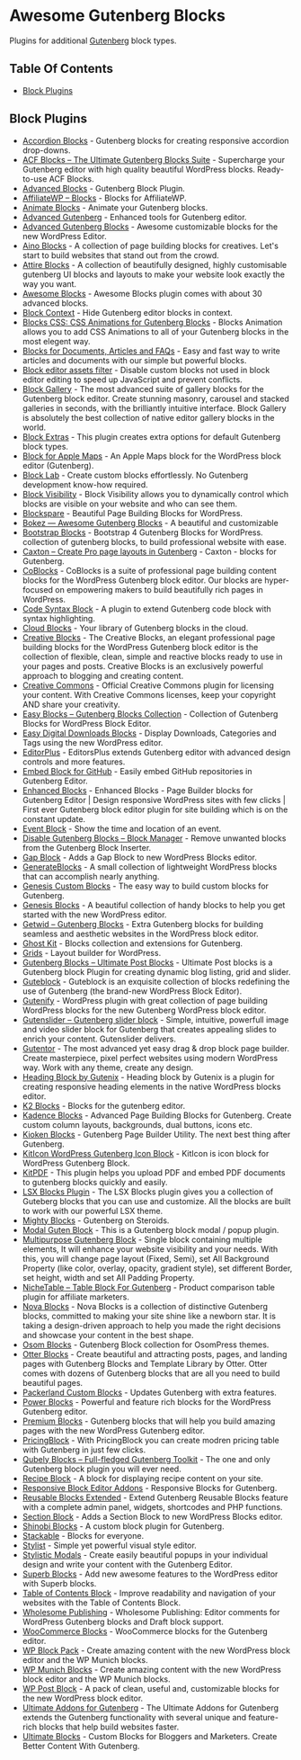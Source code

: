 # Awesome Gutenberg Blocks
Plugins for additional [Gutenberg](https://wordpress.org/gutenberg/) block types.

## Table Of Contents
* [Block Plugins](#block-plugins)

## Block Plugins
* [Accordion Blocks](https://wordpress.org/plugins/accordion-blocks/) - Gutenberg blocks for creating responsive accordion drop-downs.
* [ACF Blocks – The Ultimate Gutenberg Blocks Suite](https://wordpress.org/plugins/acf-blocks/) - Supercharge your Gutenberg editor with high quality beautiful WordPress blocks. Ready-to-use ACF Blocks.
* [Advanced Blocks](https://wordpress.org/plugins/advanced-blocks/) - Gutenberg Block Plugin.
* [AffiliateWP – Blocks](https://wordpress.org/plugins/affiliatewp-blocks/) - Blocks for AffiliateWP.
* [Animate Blocks](https://wordpress.org/plugins/animate-blocks/) - Animate your Gutenberg blocks.
* [Advanced Gutenberg](https://wordpress.org/plugins/advanced-gutenberg/) - Enhanced tools for Gutenberg editor.
* [Advanced Gutenberg Blocks](https://wordpress.org/plugins/advanced-gutenberg-blocks/) - Awesome customizable blocks for the new WordPress Editor.
* [Aino Blocks](https://wordpress.org/plugins/aino-blocks/) - A collection of page building blocks for creatives. Let's start to build websites that stand out from the crowd.
* [Attire Blocks](https://wordpress.org/plugins/attire-blocks/) - A collection of beautifully designed, highly customisable gutenberg UI blocks and layouts to make your website look exactly the way you want.
* [Awesome Blocks](https://wordpress.org/plugins/awesome-blocks/) - Awesome Blocks plugin comes with about 30 advanced blocks.
* [Block Context](https://wordpress.org/plugins/block-context/) - Hide Gutenberg editor blocks in context.
* [Blocks CSS: CSS Animations for Gutenberg Blocks](https://wordpress.org/plugins/blocks-animation/) - Blocks Animation allows you to add CSS Animations to all of your Gutenberg blocks in the most elegent way.
* [Blocks for Documents, Articles and FAQs](https://wordpress.org/plugins/blocks-for-documents-articles-and-faqs/) - Easy and fast way to write articles and documents with our simple but powerful blocks.
* [Block editor assets filter](https://wordpress.org/plugins/block-editor-assets-filter/) - Disable custom blocks not used in block editor editing to speed up JavaScript and prevent conflicts.
* [Block Gallery](https://wordpress.org/plugins/block-gallery/) - The most advanced suite of gallery blocks for the Gutenberg block editor. Create stunning masonry, carousel and stacked galleries in seconds, with the brilliantly intuitive interface. Block Gallery is absolutely the best collection of native editor gallery blocks in the world.
* [Block Extras](https://wordpress.org/plugins/block-extras/) - This plugin creates extra options for default Gutenberg block types.
* [Block for Apple Maps](https://wordpress.org/plugins/maps-block-apple/) - An Apple Maps block for the WordPress block editor (Gutenberg).
* [Block Lab](https://wordpress.org/plugins/block-lab/) - Create custom blocks effortlessly. No Gutenberg development know-how required.
* [Block Visibility](https://wordpress.org/plugins/block-visibility/) - Block Visibility allows you to dynamically control which blocks are visible on your website and who can see them.
* [Blockspare](https://wordpress.org/plugins/blockspare/) - Beautiful Page Building Blocks for WordPress.
* [Bokez — Awesome Gutenberg Blocks](https://wordpress.org/plugins/bokez-awesome-gutenberg-blocks/) - A beautiful and customizable 
* [Bootstrap Blocks](https://wordpress.org/plugins/wp-bootstrap-blocks/) - Bootstrap 4 Gutenberg Blocks for WordPress.
collection of gutenberg blocks, to build professional website with ease.
* [Caxton – Create Pro page layouts in Gutenberg](https://wordpress.org/plugins/caxton/) - Caxton - blocks for Gutenberg.
* [CoBlocks](https://wordpress.org/plugins/coblocks/) - CoBlocks is a suite of professional page building content blocks for the WordPress Gutenberg block editor. Our blocks are hyper-focused on empowering makers to build beautifully rich pages in WordPress.
* [Code Syntax Block](https://wordpress.org/plugins/code-syntax-block/) - A plugin to extend Gutenberg code block with syntax highlighting.
* [Cloud Blocks](https://wordpress.org/plugins/cloud-blocks/) - Your library of Gutenberg blocks in the cloud.
* [Creative Blocks](https://wordpress.org/plugins/creative-blocks/) - The Creative Blocks, an elegant professional page building blocks for the WordPress Gutenberg block editor is the collection of flexible, clean, simple and reactive blocks ready to use in your pages and posts. Creative Blocks is an exclusively powerful approach to blogging and creating content.
* [Creative Commons](https://wordpress.org/plugins/creative-commons/) - Official Creative Commons plugin for licensing your content. With Creative Commons licenses, keep your copyright AND share your creativity.
* [Easy Blocks – Gutenberg Blocks Collection](https://wordpress.org/plugins/easy-blocks/) - Collection of Gutenberg Blocks for WordPress Block Editor.
* [Easy Digital Downloads Blocks](https://wordpress.org/plugins/edd-blocks) - Display Downloads, Categories and Tags using the new WordPress editor.
* [EditorPlus](https://wordpress.org/plugins/editorplus/) - EditorsPlus extends Gutenberg editor with advanced design controls and more features.
* [Embed Block for GitHub](https://wordpress.org/plugins/embed-block-for-github/) - Easily embed GitHub repositories in Gutenberg Editor.
* [Enhanced Blocks](https://wordpress.org/plugins/enhanced-blocks/) - Enhanced Blocks - Page Builder blocks for Gutenberg Editor | Design responsive WordPress sites with few clicks | First ever Gutenberg block editor plugin for site building which is on the constant update.
* [Event Block](https://wordpress.org/plugins/event/) - Show the time and location of an event.
* [Disable Gutenberg Blocks – Block Manager](https://wordpress.org/plugins/disable-gutenberg-blocks/) - Remove unwanted blocks from the Gutenberg Block Inserter.
* [Gap Block](https://wordpress.org/plugins/gap-block/) - Adds a Gap Block to new WordPress Blocks editor.
* [GenerateBlocks](https://wordpress.org/plugins/generateblocks/) - A small collection of lightweight WordPress blocks that can accomplish nearly anything.
* [Genesis Custom Blocks](https://wordpress.org/plugins/genesis-custom-blocks/) - The easy way to build custom blocks for Gutenberg.
* [Genesis Blocks](https://wordpress.org/plugins/genesis-blocks/) - A beautiful collection of handy blocks to help you get started with the new WordPress editor.
* [Getwid – Gutenberg Blocks](https://wordpress.org/plugins/getwid/) - Extra Gutenberg blocks for building seamless and aesthetic websites in the WordPress block editor.
* [Ghost Kit](https://wordpress.org/plugins/ghostkit/) - Blocks collection and extensions for Gutenberg.
* [Grids](https://wordpress.org/plugins/grids/) - Layout builder for WordPress.
* [Gutenberg Blocks – Ultimate Post Blocks](https://wordpress.org/plugins/ultimate-post/) - Ultimate Post blocks is a Gutenberg block Plugin for creating dynamic blog listing, grid and slider.
* [Guteblock](https://wordpress.org/plugins/guteblock/) -  Guteblock is an exquisite collection of blocks redefining the use of Gutenberg (the brand-new WordPress Block Editor).
* [Gutenify](https://wordpress.org/plugins/gutenify/) -  WordPress plugin with great collection of page building WordPress blocks for the new Gutenberg WordPress block editor.
* [Gutenslider – Gutenberg slider block](https://wordpress.org/plugins/gutenslider/) - Simple, intuitive, powerfull image and video slider block for Gutenberg that creates appealing slides to enrich your content. Gutenslider delivers.
* [Gutentor](https://wordpress.org/plugins/gutentor/) - The most advanced yet easy drag & drop block page builder. Create masterpiece, pixel perfect websites using modern WordPress way. Work with any theme, create any design.
* [Heading Block by Gutenix](https://wordpress.org/plugins/heading-block-by-gutenix/) - Heading block by Gutenix is a plugin for creating responsive heading elements in the native WordPress blocks editor.
* [K2 Blocks](https://wordpress.org/plugins/k2-blocks/) - Blocks for the gutenberg editor.
* [Kadence Blocks](https://wordpress.org/plugins/kadence-blocks/) - Advanced Page Building Blocks for Gutenberg. Create custom column layouts, backgrounds, dual buttons, icons etc.
* [Kioken Blocks](https://wordpress.org/plugins/kioken-blocks/) - Gutenberg Page Builder Utility. The next best thing after Gutenberg.
* [KitIcon WordPress Gutenberg Icon Block](https://wordpress.org/plugins/kiticon-icon-block/) - KitIcon is icon block for WordPress Gutenberg Block.
* [KitPDF](https://wordpress.org/plugins/pdf-viewer-blocks/) - This plugin helps you upload PDF and embed PDF documents to gutenberg blocks quickly and easily.
* [LSX Blocks Plugin](https://wordpress.org/plugins/lsx-blocks/) -  The LSX Blocks plugin gives you a collection of Guteberg blocks that you can use and customize. All the blocks are built to work with our powerful LSX theme.
* [Mighty Blocks](https://wordpress.org/plugins/mighty-blocks/) -  Gutenberg on Steroids.
* [Modal Guten Block](https://wordpress.org/plugins/modal-block/) -  This is a Gutenberg block modal / popup plugin.
* [Multipurpose Gutenberg Block](https://wordpress.org/plugins/multipurpose-block/) - Single block containing multiple elements, It will enhance your website visibility and your needs. With this, you will change page layout (Fixed, Semi), set All Background Property (like  color, overlay, opacity, gradient style), set different Border, set height, width and set All Padding Property.
* [NicheTable – Table Block For Gutenberg](https://wordpress.org/plugins/nichetable/) - Product comparison table plugin for affiliate marketers.
* [Nova Blocks](https://wordpress.org/plugins/nova-blocks/) - Nova Blocks is a collection of distinctive Gutenberg blocks</strong>, committed to making your site shine like a newborn star. It is taking a design-driven approach to help you made the right decisions and showcase your content in the best shape.
* [Osom Blocks](https://wordpress.org/plugins/osomblocks/) - Gutenberg Block collection for OsomPress themes.
* [Otter Blocks](https://wordpress.org/plugins/otter-blocks/) - Create beautiful and attracting posts, pages, and landing pages with Gutenberg Blocks and Template Library by Otter. Otter comes with dozens of Gutenberg blocks that are all you need to build beautiful pages.
* [Packerland Custom Blocks](https://wordpress.org/plugins/packerland-custom-blocks/) - Updates Gutenberg with extra features.
* [Power Blocks](https://wordpress.org/plugins/power-blocks/) - Powerful and feature rich blocks for the WordPress Gutenberg editor.
* [Premium Blocks](https://wordpress.org/plugins/premium-blocks-for-gutenberg/) - Gutenberg blocks that will help you build amazing pages with the new WordPress Gutenberg editor.
* [PricingBlock](https://wordpress.org/plugins/pricingblock/) - With PricingBlock you can create modren pricing table with Gutenberg in just few clicks.
* [Qubely Blocks – Full-fledged Gutenberg Toolkit](https://wordpress.org/plugins/qubely/) - The one and only Gutenberg block plugin you will ever need.
* [Recipe Block](https://wordpress.org/plugins/recipe-block/) - A block for displaying recipe content on your site.
* [Responsive Block Editor Addons](https://wordpress.org/plugins/responsive-block-editor-addons/) - Responsive Blocks for Gutenberg.
* [Reusable Blocks Extended](https://wordpress.org/plugins/reusable-blocks-extended/) - Extend Gutenberg Reusable Blocks feature with a complete admin panel, widgets, shortcodes and PHP functions.
* [Section Block](https://wordpress.org/plugins/section-block/) - Adds a Section Block to new WordPress Blocks editor.
* [Shinobi Blocks](https://wordpress.org/plugins/shinobi-blocks/) - A custom block plugin for Gutenberg.
* [Stackable](https://wordpress.org/plugins/stackable-ultimate-gutenberg-blocks/) - Blocks for everyone.
* [Stylist](https://wordpress.org/plugins/stylist/) - Simple yet powerful visual style editor.
* [Stylistic Modals](https://wordpress.org/plugins/stylistic-modals/) - Create easily beautiful popups in your individual design and write your content with the Gutenberg Editor.
* [Superb Blocks](https://wordpress.org/plugins/superb-blocks/) - Add new awesome features to the WordPress editor with Superb blocks.
* [Table of Contents Block](https://wordpress.org/plugins/table-of-contents/) - Improve readability and navigation of your websites with the Table of Contents Block.
* [Wholesome Publishing](https://wordpress.org/plugins/wholesome-publishing/) - Wholesome Publishing: Editor comments for WordPress Gutenberg blocks and Draft block support.
* [WooCommerce Blocks](https://wordpress.org/plugins/woo-gutenberg-products-block/) - WooCommerce blocks for the Gutenberg editor.
* [WP Block Pack](https://wordpress.org/plugins/wp-block-pack/) - Create amazing content with the new WordPress block editor and the WP Munich blocks.
* [WP Munich Blocks](https://wordpress.org/plugins/wp-munich-blocks/) - Create amazing content with the new WordPress block editor and the WP Munich blocks.
* [WP Post Block](https://wordpress.org/plugins/wp-post-block/) - A pack of clean, useful and, customizable blocks for the new WordPress block editor.
* [Ultimate Addons for Gutenberg](https://wordpress.org/plugins/ultimate-addons-for-gutenberg/) - The Ultimate Addons for Gutenberg extends the Gutenberg functionality with several unique and feature-rich blocks that help build websites faster.
* [Ultimate Blocks](https://wordpress.org/plugins/ultimate-blocks/) - Custom Blocks for Bloggers and Marketers. Create Better Content With Gutenberg.
